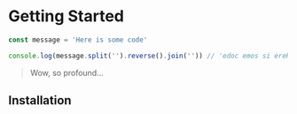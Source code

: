 # Getting Started

```ts
const message = 'Here is some code'

console.log(message.split('').reverse().join('')) // 'edoc emos si ereH'
```

> Wow, so profound...

## Installation
